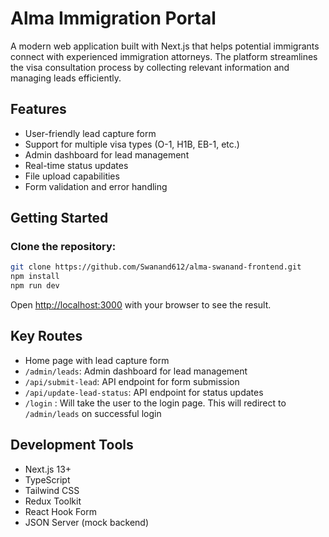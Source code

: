 # Alma Immigration Portal

A modern web application built with Next.js that helps potential immigrants connect with experienced immigration attorneys. The platform streamlines the visa consultation process by collecting relevant information and managing leads efficiently.

## Features

- User-friendly lead capture form
- Support for multiple visa types (O-1, H1B, EB-1, etc.)
- Admin dashboard for lead management
- Real-time status updates
- File upload capabilities
- Form validation and error handling

## Getting Started

### Clone the repository:

```bash
git clone https://github.com/Swanand612/alma-swanand-frontend.git
npm install
npm run dev
```

Open [http://localhost:3000](http://localhost:3000) with your browser to see the result.

## Key Routes

- Home page with lead capture form
- ```/admin/leads```: Admin dashboard for lead management
- ```/api/submit-lead```: API endpoint for form submission
- ```/api/update-lead-status```: API endpoint for status updates
- ```/login``` : Will take the user to the login page. This will redirect to ```/admin/leads``` on successful login

## Development Tools

- Next.js 13+
- TypeScript
- Tailwind CSS
- Redux Toolkit
- React Hook Form
- JSON Server (mock backend)
